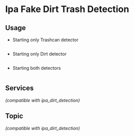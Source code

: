# Ipa Fake Dirt Trash Detection

## Usage

- Starting only Trashcan detector
```

```

- Starting only Dirt detector
```

```
- Starting both detectors
```

```

## Services
_(compatible with ipa_dirt_detection)_

## Topic
_(compatible with ipa_dirt_detection)_
